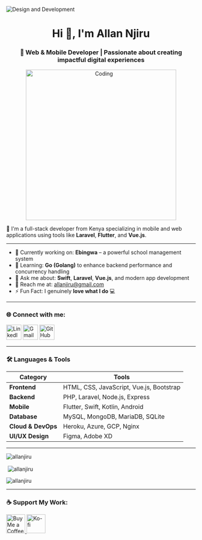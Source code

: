 ![Design and Development](https://res.cloudinary.com/dei88c8xf/image/upload/v1649019143/github/2000_600px.gif)

<h1 align="center">Hi 👋, I'm Allan Njiru</h1>
<h3 align="center">🚀 Web & Mobile Developer | Passionate about creating impactful digital experiences</h3>

<p align="center">
  <img src="https://www.datarhine.com/images/coming.gif" alt="Coding" width="400" />
</p>

🌟 I'm a full-stack developer from Kenya specializing in mobile and web applications using tools like **Laravel**, **Flutter**, and **Vue.js**.

---

* 🔭 Currently working on: **Ebingwa** – a powerful school management system
* 🌱 Learning: **Go (Golang)** to enhance backend performance and concurrency handling
* 💬 Ask me about: **Swift**, **Laravel**, **Vue.js**, and modern app development
* 📢 Reach me at: [allanjiru@gmail.com](mailto:allanjiru@gmail.com)
* ⚡ Fun Fact: I genuinely **love what I do** 💻

---

<h3 align="left">🌐 Connect with me:</h3>
<p align="left">
  <a href="https://www.linkedin.com/in/allanjiru" target="_blank"><img alt="LinkedIn" width="40" src="https://cdn.jsdelivr.net/npm/simple-icons@v3/icons/linkedin.svg"></a>
  <a href="mailto:allanjiru@gmail.com"><img alt="Gmail" width="40" src="https://cdn.jsdelivr.net/npm/simple-icons@v3/icons/gmail.svg"></a>
  <a href="https://github.com/allanjiru"><img alt="GitHub" width="40" src="https://cdn.jsdelivr.net/npm/simple-icons@v3/icons/github.svg"></a>
</p>

---

<h3>🛠️ Languages & Tools</h3>

| Category           | Tools                                    |
| ------------------ | ---------------------------------------- |
| **Frontend**       | HTML, CSS, JavaScript, Vue.js, Bootstrap |
| **Backend**        | PHP, Laravel, Node.js, Express           |
| **Mobile**         | Flutter, Swift, Kotlin, Android          |
| **Database**       | MySQL, MongoDB, MariaDB, SQLite          |
| **Cloud & DevOps** | Heroku, Azure, GCP, Nginx                |
| **UI/UX Design**   | Figma, Adobe XD                          |

---

<p><img align="center" src="https://github-readme-stats.vercel.app/api/top-langs?username=allanjiru&show_icons=true&locale=en&layout=compact" alt="allanjiru" /></p>

<p>&nbsp;<img align="center" src="https://github-readme-stats.vercel.app/api?username=allanjiru&show_icons=true&locale=en" alt="allanjiru" /></p>

<p><img align="center" src="https://github-readme-streak-stats.herokuapp.com/?user=allanjiru&" alt="allanjiru" /></p>

---

<h3 align="left">☕ Support My Work:</h3>
<p>
  <a href="https://www.buymeacoffee.com/allanjiru" target="_blank">
    <img src="https://res.cloudinary.com/dei88c8xf/image/upload/v1649019174/github/default-yellow.webp" height="50" alt="Buy Me a Coffee"/>
  </a>
  <a href="https://ko-fi.com/allanjiru" target="_blank">
    <img src="https://cdn.ko-fi.com/cdn/kofi3.png?v=3" height="50" alt="Ko-fi"/>
  </a>
</p>
